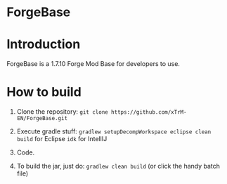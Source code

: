 # ForgeBase

# Introduction
ForgeBase is a 1.7.10 Forge Mod Base for developers to use.

# How to build
1) Clone the repository:
`git clone https://github.com/xTrM-EN/ForgeBase.git`

2) Execute gradle stuff:
`gradlew setupDecompWorkspace eclipse clean build` for Eclipse
`idk` for IntellIJ

3) Code.

4) To build the jar, just do:
`gradlew clean build` (or click the handy batch file)
